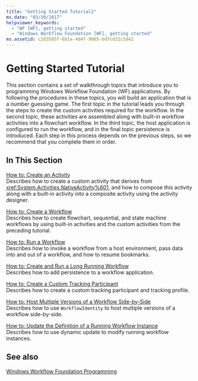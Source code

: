 ```yaml
---
title: "Getting Started Tutorial2"
ms.date: "03/30/2017"
helpviewer_keywords: 
  - "WF [WF], getting started"
  - "Windows Workflow Foundation [WF], getting started"
ms.assetid: c2d3585f-6b1a-4d4f-9865-bd7cd31c5d42
---
```

# Getting Started Tutorial
This section contains a set of walkthrough topics that introduce you to programming Windows Workflow Foundation (WF) applications. By following the procedures in these topics, you will build an application that is a number guessing game. The first topic in the tutorial leads you through the steps to create the custom activities required for the workflow. In the second topic, these activities are assembled along with built-in workflow activities into a flowchart workflow. In the third topic, the host application is configured to run the workflow, and in the final topic persistence is introduced. Each step in this process depends on the previous steps, so we recommend that you complete them in order.  
  
## In This Section  
 [How to: Create an Activity](../../../docs/framework/windows-workflow-foundation/how-to-create-an-activity.md)  
 Describes how to create a custom activity that derives from <xref:System.Activities.NativeActivity%601>, and how to compose this activity along with a built-in activity into a composite activity using the activity designer.  
  
 [How to: Create a Workflow](../../../docs/framework/windows-workflow-foundation/how-to-create-a-workflow.md)  
 Describes how to create flowchart, sequential, and state machine workflows by using built-in activities and the custom activities from the preceding tutorial.  
  
 [How to: Run a Workflow](../../../docs/framework/windows-workflow-foundation/how-to-run-a-workflow.md)  
 Describes how to invoke a workflow from a host environment, pass data into and out of a workflow, and how to resume bookmarks.  
  
 [How to: Create and Run a Long Running Workflow](../../../docs/framework/windows-workflow-foundation/how-to-create-and-run-a-long-running-workflow.md)  
 Describes how to add persistence to a workflow application.  
  
 [How to: Create a Custom Tracking Participant](../../../docs/framework/windows-workflow-foundation/how-to-create-a-custom-tracking-participant.md)  
 Describes how to create a custom tracking participant and tracking profile.  
  
 [How to: Host Multiple Versions of a Workflow Side-by-Side](../../../docs/framework/windows-workflow-foundation/how-to-host-multiple-versions-of-a-workflow-side-by-side.md)  
 Describes how to use `WorkflowIdentity` to host multiple versions of a workflow side-by-side.  
  
 [How to: Update the Definition of a Running Workflow Instance](../../../docs/framework/windows-workflow-foundation/how-to-update-the-definition-of-a-running-workflow-instance.md)  
 Describes how to use dynamic update to modify running workflow instances.  
  
## See also
 [Windows Workflow Foundation Programming](../../../docs/framework/windows-workflow-foundation/programming.md)
